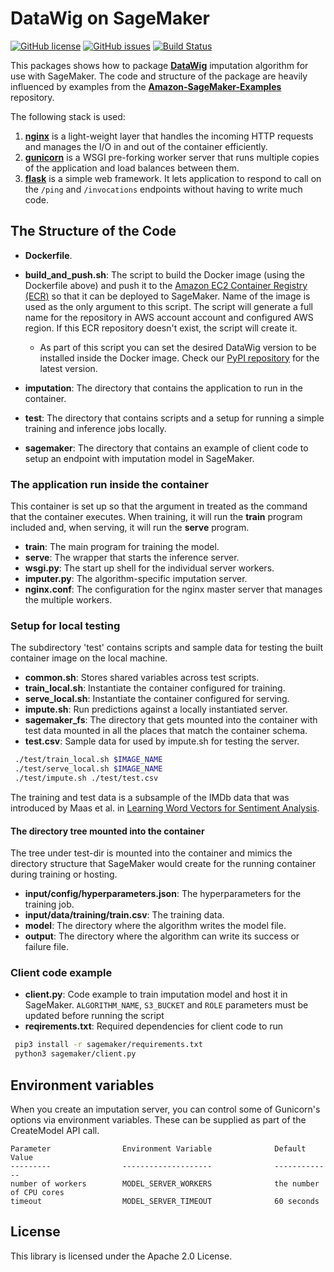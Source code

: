 # DataWig on SageMaker

[![GitHub license](https://img.shields.io/github/license/awslabs/datawig-sagemaker.svg)](https://github.com/awslabs/datawig-sagemaker/blob/master/LICENSE)
[![GitHub issues](https://img.shields.io/github/issues/awslabs/datawig-sagemaker.svg)](https://github.com/awslabs/datawig-sagemaker/issues)
[![Build Status](https://travis-ci.org/awslabs/datawig-sagemaker.svg?branch=master)](https://travis-ci.org/awslabs/datawig-sagemaker)

This packages shows how to package __[DataWig][datawig]__ imputation algorithm for use with SageMaker. The code and structure of the package are heavily influenced by examples from the __[Amazon-SageMaker-Examples][asm]__ repository.

The following stack is used:

1. __[nginx][nginx]__ is a light-weight layer that handles the incoming HTTP requests and manages the I/O in and out of the container efficiently.
2. __[gunicorn][gunicorn]__ is a WSGI pre-forking worker server that runs multiple copies of the application and load balances between them.
3. __[flask][flask]__ is a simple web framework. It lets application to respond to call on the `/ping` and `/invocations` endpoints without having to write much code.

## The Structure of the Code

* __Dockerfile__.

* __build\_and\_push.sh__: The script to build the Docker image (using the Dockerfile above) and push it to the [Amazon EC2 Container Registry (ECR)][ecr] so that it can be deployed to SageMaker. Name of the image is used as the only argument to this script. The script will generate a full name for the repository in AWS account account and configured AWS region. If this ECR repository doesn't exist, the script will create it.
  * As part of this script you can set the desired DataWig version to be installed inside the Docker image. Check our [PyPI repository][pypi] for the latest version.

* __imputation__: The directory that contains the application to run in the container.

* __test__: The directory that contains scripts and a setup for running a simple training and inference jobs locally.

* __sagemaker__: The directory that contains an example of client code to setup an endpoint with imputation model in SageMaker.

### The application run inside the container

This container is set up so that the argument in treated as the command that the container executes. When training, it will run the __train__ program included and, when serving, it will run the __serve__ program.

* __train__: The main program for training the model.
* __serve__: The wrapper that starts the inference server. 
* __wsgi.py__: The start up shell for the individual server workers.
* __imputer.py__: The algorithm-specific imputation server. 
* __nginx.conf__: The configuration for the nginx master server that manages the multiple workers.

### Setup for local testing

The subdirectory 'test' contains scripts and sample data for testing the built container image on the local machine. 

* __common.sh__: Stores shared variables across test scripts.
* __train_local.sh__: Instantiate the container configured for training.
* __serve_local.sh__: Instantiate the container configured for serving.
* __impute.sh__: Run predictions against a locally instantiated server.
* __sagemaker_fs__: The directory that gets mounted into the container with test data mounted in all the places that match the container schema.
* __test.csv__: Sample data for used by impute.sh for testing the server.

```bash
 ./test/train_local.sh $IMAGE_NAME 
 ./test/serve_local.sh $IMAGE_NAME 
 ./test/impute.sh ./test/test.csv
```

The training and test data is a subsample of the IMDb data that was introduced by Maas et al. in [Learning Word Vectors for Sentiment Analysis][imdb].

#### The directory tree mounted into the container

The tree under test-dir is mounted into the container and mimics the directory structure that SageMaker would create for the running container during training or hosting.

* __input/config/hyperparameters.json__: The hyperparameters for the training job.
* __input/data/training/train.csv__: The training data.
* __model__: The directory where the algorithm writes the model file.
* __output__: The directory where the algorithm can write its success or failure file.

### Client code example 

* __client.py__:  Code example to train imputation model and host it in SageMaker. `ALGORITHM_NAME`, `S3_BUCKET` and `ROLE` parameters must be updated before running the script 
* __reqirements.txt__: Required dependencies for client code to run

```bash
 pip3 install -r sagemaker/requirements.txt
 python3 sagemaker/client.py
```

## Environment variables

When you create an imputation server, you can control some of Gunicorn's options via environment variables. These
can be supplied as part of the CreateModel API call.

    Parameter                Environment Variable              Default Value
    ---------                --------------------              -------------
    number of workers        MODEL_SERVER_WORKERS              the number of CPU cores
    timeout                  MODEL_SERVER_TIMEOUT              60 seconds


## License

This library is licensed under the Apache 2.0 License. 


[ecr]: https://aws.amazon.com/ecr/ "ECR Home Page"
[nginx]: http://nginx.org/
[gunicorn]: http://gunicorn.org/
[flask]: http://flask.pocoo.org/
[datawig]: https://github.com/awslabs/datawig
[asm]: https://github.com/awslabs/amazon-sagemaker-examples/tree/master/advanced_functionality
[imdb]: https://dl.acm.org/citation.cfm?id=2002491
[pypi]: https://pypi.org/project/datawig
